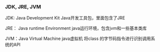 ### JDK, JRE, JVM

JDK:  Java Development Kit        Java开发工具包，里面包含了JRE

JRE： Java runtime Environment     java运行环境，包含jvm和一些基本类库

JVM：Java Virtual Machine   java虚拟机    将class 的字节码指令进行识别调用系统的API